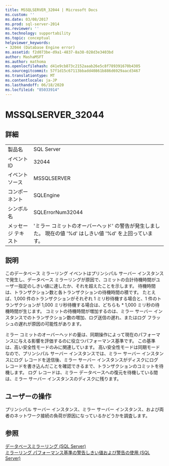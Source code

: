 ```yaml
---
title: MSSQLSERVER_32044 | Microsoft Docs
ms.custom: ''
ms.date: 03/08/2017
ms.prod: sql-server-2014
ms.reviewer: ''
ms.technology: supportability
ms.topic: conceptual
helpviewer_keywords:
- 32044 (Database Engine error)
ms.assetid: f2d073be-d9a1-4837-8a38-028d3e3403bd
author: MashaMSFT
ms.author: mathoma
ms.openlocfilehash: d41e9cb873c2152aaab26e5c8f789391670b4305
ms.sourcegitcommit: 57f1d15c67113bbadd40861b886d6929aacd3467
ms.translationtype: MT
ms.contentlocale: ja-JP
ms.lasthandoff: 06/18/2020
ms.locfileid: "85033914"
---
```

# <a name="mssqlserver_32044"></a>MSSQLSERVER_32044
    
## <a name="details"></a>詳細  
  
|||  
|-|-|  
|製品名|SQL Server|  
|イベント ID|32044|  
|イベント ソース|MSSQLSERVER|  
|コンポーネント|SQLEngine|  
|シンボル名|SQLErrorNum32044|  
|メッセージ テキスト|'ミラー コミットのオーバーヘッド' の警告が発生しました。 現在の値 '%d' はしきい値 '%d' を上回っています。|  
  
## <a name="explanation"></a>説明  
 このデータベース ミラーリング イベントはプリンシパル サーバー インスタンスで発生し、データベース ミラーリングが原因で、コミットの合計待機時間がユーザー指定のしきい値に達したか、それを超えたことを示します。 待機時間は、トランザクション数と各トランザクションの待機時間の積です。 たとえば、1,000 件のトランザクションがそれぞれ 1 ミリ秒待機する場合と、1 件のトランザクションが 1,000 ミリ秒待機する場合は、どちらも \* 1,000 ミリ秒の待機時間が生じます。 コミットの待機時間が増加するのは、ミラー サーバー インスタンスでのトランザクション数の増加、ログ送信の遅れ、またはログ フラッシュの遅れが原因の可能性があります。  
  
 ミラー コミットのオーバーヘッドの量は、同期操作によって現在のパフォーマンスに与える影響を評価するのに役立つパフォーマンス基準です。 この基準は、高い安全性モードのみに関連しています。 高い安全性モードは同期モードなので、プリンシパル サーバー インスタンスでは、ミラー サーバー インスタンスにログ レコードを送信後、ミラー サーバー インスタンスがディスクにログ レコードを書き込んだことを確認できるまで、トランザクションのコミットを待機します。 ログ レコードは、ミラー データベースへの復元を待機している間は、ミラー サーバー インスタンスのディスクに残ります。  
  
## <a name="user-action"></a>ユーザーの操作  
 プリンシパル サーバー インスタンス、ミラー サーバー インスタンス、および両者のネットワーク接続の負荷が原因になっているかどうかを調査します。  
  
## <a name="see-also"></a>参照  
 [データベースミラーリング &#40;SQL Server&#41;](../../database-engine/database-mirroring/database-mirroring-sql-server.md)   
 [ミラーリング パフォーマンス基準の警告しきい値および警告の使用 &#40;SQL Server&#41;](../../database-engine/database-mirroring/use-warning-thresholds-and-alerts-on-mirroring-performance-metrics-sql-server.md)  
  
  
